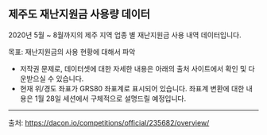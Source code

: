 제주도 재난지원금 사용량 데이터
---------------

2020년 5월 ~ 8월까지의 제주 지역 업종 별 재난지원금 사용 내역 데이터입니다.


목표: 재난지원금의 사용 현황에 대해서 파악


- 저작권 문제로, 데이터셋에 대한 자세한 내용은 아래의 출처 사이트에서 확인 및 다운받으실 수 있습니다.
- 현재 위/경도 좌표가 GRS80 좌표계로 표시되어 있습니다. 좌표계 변환에 대한 내용은 1월 28일 세션에서 구체적으로 설명드릴 예정입니다.


---------------

출처: https://dacon.io/competitions/official/235682/overview/